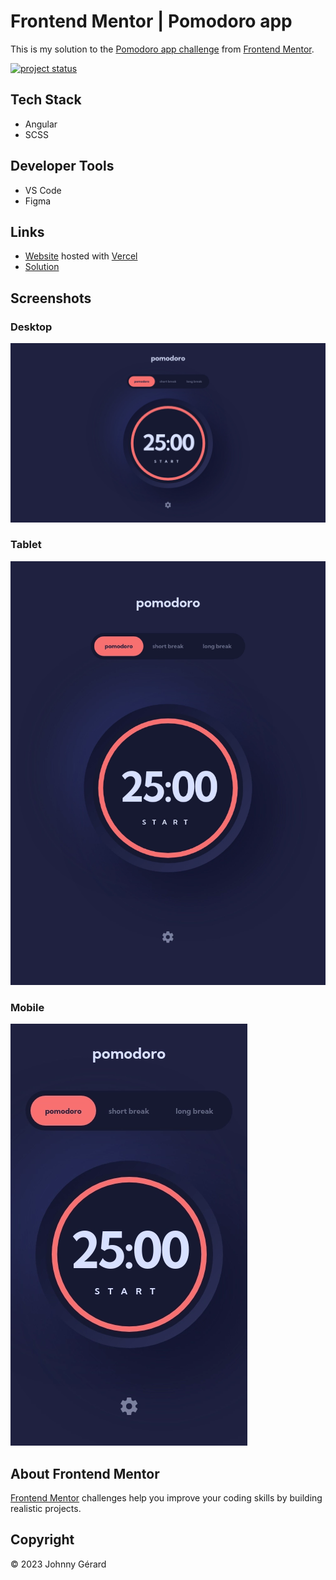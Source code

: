 # Frontend Mentor | Pomodoro app
This is my solution to the [Pomodoro app challenge](https://www.frontendmentor.io/challenges/pomodoro-app-KBFnycJ6G) from [Frontend Mentor](https://www.frontendmentor.io/).

[![project status](https://img.shields.io/badge/status-solution%20published-success?style=for-the-badge)](https://www.frontendmentor.io/solutions/pomodoro-app-DnTMLCNZFz)

## Tech Stack
 - Angular
 - SCSS

## Developer Tools
 - VS Code
 - Figma

## Links
 - [Website](https://fem-pomodoro-app-jgerard.vercel.app) hosted with [Vercel](https://vercel.com/)
 - [Solution](https://www.frontendmentor.io/solutions/pomodoro-app-DnTMLCNZFz)

## Screenshots
### Desktop
![desktop screenshot](screenshots/desktop.webp)
### Tablet
![tablet screenshot](screenshots/tablet.webp)
### Mobile
![mobile screenshot](screenshots/mobile.webp)

## About Frontend Mentor
[Frontend Mentor](https://www.frontendmentor.io/) challenges help you improve your coding skills by building realistic projects.

## Copyright
© 2023 Johnny Gérard
